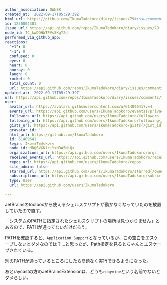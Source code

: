 ```yaml
---
author_association: OWNER
created_at: '2022-09-17T05:29:39Z'
html_url: https://github.com/IkumaTadokoro/diary/issues/79#issuecomment-1250004381
id: 1250004381
issue_url: https://api.github.com/repos/IkumaTadokoro/diary/issues/79
node_id: IC_kwDOHWTPVs5KgY2d
performed_via_github_app: 
reactions:
  "+1": 0
  "-1": 0
  confused: 0
  eyes: 0
  heart: 0
  hooray: 0
  laugh: 0
  rocket: 0
  total_count: 0
  url: https://api.github.com/repos/IkumaTadokoro/diary/issues/comments/1250004381/reactions
updated_at: '2022-09-17T05:29:39Z'
url: https://api.github.com/repos/IkumaTadokoro/diary/issues/comments/1250004381
user:
  avatar_url: https://avatars.githubusercontent.com/u/61409641?v=4
  events_url: https://api.github.com/users/IkumaTadokoro/events{/privacy}
  followers_url: https://api.github.com/users/IkumaTadokoro/followers
  following_url: https://api.github.com/users/IkumaTadokoro/following{/other_user}
  gists_url: https://api.github.com/users/IkumaTadokoro/gists{/gist_id}
  gravatar_id: ''
  html_url: https://github.com/IkumaTadokoro
  id: 61409641
  login: IkumaTadokoro
  node_id: MDQ6VXNlcjYxNDA5NjQx
  organizations_url: https://api.github.com/users/IkumaTadokoro/orgs
  received_events_url: https://api.github.com/users/IkumaTadokoro/received_events
  repos_url: https://api.github.com/users/IkumaTadokoro/repos
  site_admin: false
  starred_url: https://api.github.com/users/IkumaTadokoro/starred{/owner}{/repo}
  subscriptions_url: https://api.github.com/users/IkumaTadokoro/subscriptions
  type: User
  url: https://api.github.com/users/IkumaTadokoro

---
```

JetBrainsのtoolboxから使えるシェルスクリプトが動かなくなっていたのを放置していたので直す。

「システムのPATHに指定されたシェルスクリプトの場所は見つかりません」とあるので、PATHが通ってないだけだろう。

PATHを確認すると、`Application Support`となっているが、この空白をエスケープしないとダメなのでは？...と思ったが、Path指定を見るとちゃんとエスケープされている。

別のPATHが通っているところにしたら問題なく実行できるようになった。

あとraycastの方のJetBrainsExtensionは、どうも`rubymine`という名前でないとダメらしい。

